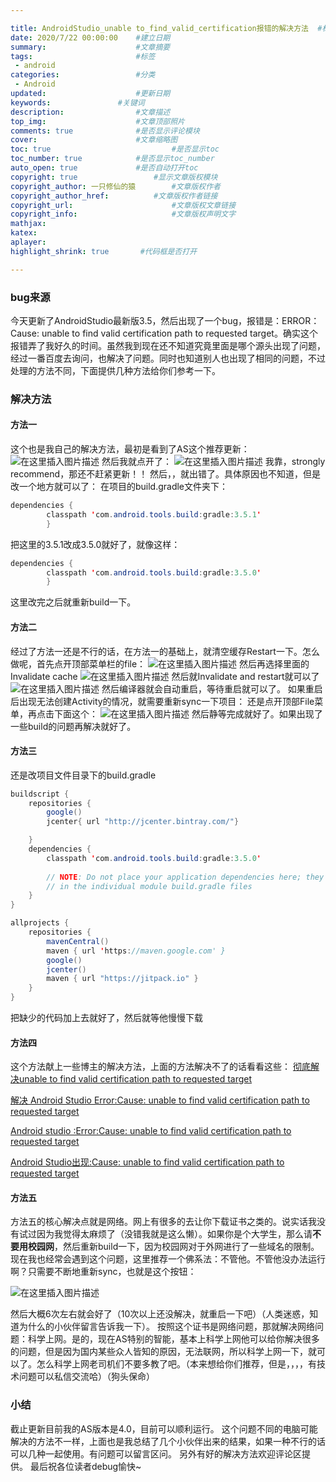 ```yaml
---

title: AndroidStudio_unable to_find_valid_certification报错的解决方法 	#标题
date: 2020/7/22 00:00:00 	#建立日期
summary: 					#文章摘要
tags: 						#标签
 - android 
categories:  				#分类
 - Android
updated: 					#更新日期
keywords:				#关键词
description:				#文章描述
top_img:					#文章顶部照片
comments: true				#是否显示评论模块
cover:						#文章缩略图
toc: true							#是否显示toc
toc_number: true			#是否显示toc_number
auto_open: true				#是否自动打开toc
copyright: true					#显示文章版权模块
copyright_author: 一只修仙的猿		#文章版权作者
copyright_author_href: 			#文章版权作者链接
copyright_url:						#文章版权文章链接
copyright_info:						#文章版权声明文字
mathjax:
katex:
aplayer:
highlight_shrink: true       #代码框是否打开

---
```




### bug来源

今天更新了AndroidStudio最新版3.5，然后出现了一个bug，报错是：ERROR：Cause: unable to find valid certification path to requested target。确实这个报错弄了我好久的时间。虽然我到现在还不知道究竟里面是哪个源头出现了问题，经过一番百度去询问，也解决了问题。同时也知道别人也出现了相同的问题，不过处理的方法不同，下面提供几种方法给你们参考一下。

### 解决方法

#### 方法一

这个也是我自己的解决方法，最初是看到了AS这个推荐更新：
![在这里插入图片描述](https://img-blog.csdnimg.cn/20191012211911236.png)
然后我就点开了：
![在这里插入图片描述](https://img-blog.csdnimg.cn/20191012212026934.png?x-oss-process=image/watermark,type_ZmFuZ3poZW5naGVpdGk,shadow_10,text_aHR0cHM6Ly9ibG9nLmNzZG4ubmV0L3dlaXhpbl80Mzc2Njc1Mw==,size_16,color_FFFFFF,t_70)
我靠，strongly recommend，那还不赶紧更新！！
然后，，就出错了。具体原因也不知道，但是改一个地方就可以了：
在项目的build.gradle文件夹下：
```java
dependencies {
        classpath 'com.android.tools.build:gradle:3.5.1'
        }
```
把这里的3.5.1改成3.5.0就好了，就像这样：
```java
dependencies {
        classpath 'com.android.tools.build:gradle:3.5.0'
        }
```

这里改完之后就重新build一下。

#### 方法二

经过了方法一还是不行的话，在方法一的基础上，就清空缓存Restart一下。怎么做呢，首先点开顶部菜单栏的file：
![在这里插入图片描述](https://img-blog.csdnimg.cn/20191026202345290.png)
然后再选择里面的Invalidate cache
![在这里插入图片描述](https://img-blog.csdnimg.cn/20191026202429863.png?x-oss-process=image/watermark,type_ZmFuZ3poZW5naGVpdGk,shadow_10,text_aHR0cHM6Ly9ibG9nLmNzZG4ubmV0L3dlaXhpbl80Mzc2Njc1Mw==,size_16,color_FFFFFF,t_70)
然后就Invalidate and restart就可以了
![在这里插入图片描述](https://img-blog.csdnimg.cn/20191026202453553.png)
然后编译器就会自动重启，等待重启就可以了。
如果重启后出现无法创建Activity的情况，就需要重新sync一下项目：
还是点开顶部File菜单，再点击下面这个：
![在这里插入图片描述](https://img-blog.csdnimg.cn/20191029155720778.png)
然后静等完成就好了。如果出现了一些build的问题再解决就好了。
#### 方法三

还是改项目文件目录下的build.gradle
```java
buildscript {
    repositories {
        google()
        jcenter{ url "http://jcenter.bintray.com/"}

    }
    dependencies {
        classpath 'com.android.tools.build:gradle:3.5.0'
        
        // NOTE: Do not place your application dependencies here; they belong
        // in the individual module build.gradle files
    }
}

allprojects {
    repositories {
        mavenCentral()
        maven { url 'https://maven.google.com' }
        google()
        jcenter()
        maven { url "https://jitpack.io" }
    }
}
```
把缺少的代码加上去就好了，然后就等他慢慢下载

#### 方法四

这个方法献上一些博主的解决方法，上面的方法解决不了的话看看这些：
[彻底解决unable to find valid certification path to requested target](https://blog.csdn.net/Gabriel576282253/article/details/81531746)

[解决 Android Studio Error:Cause: unable to find valid certification path to requested target](https://blog.csdn.net/twilightdream/article/details/82760296)

[Android studio :Error:Cause: unable to find valid certification path to requested target](https://www.jianshu.com/p/0fd7ed2ffe82)

[Android Studio出现:Cause: unable to find valid certification path to requested target](https://blog.csdn.net/qq_17827627/article/details/99404177)

#### 方法五

方法五的核心解决点就是网络。网上有很多的去让你下载证书之类的。说实话我没有试过因为我觉得太麻烦了（没错我就是这么懒）。如果你是个大学生，那么请**不要用校园网**，然后重新build一下，因为校园网对于外网进行了一些域名的限制。
现在我也经常会遇到这个问题，这里推荐一个佛系法：不管他。不管他没办法运行啊？只需要不断地重新sync，也就是这个按钮：

![在这里插入图片描述](https://img-blog.csdnimg.cn/20200722172135393.png)

然后大概6次左右就会好了（10次以上还没解决，就重启一下吧）（人类迷惑，知道为什么的小伙伴留言告诉我一下）。
按照这个证书是网络问题，那就解决网络问题：科学上网。是的，现在AS特别的智能，基本上科学上网他可以给你解决很多的问题，但是因为国内某些众人皆知的原因，无法联网，所以科学上网一下，就可以了。怎么科学上网老司机们不要多教了吧。（本来想给你们推荐，但是，，，，有技术问题可以私信交流哈）（狗头保命）



### 小结

截止更新目前我的AS版本是4.0，目前可以顺利运行。
这个问题不同的电脑可能解决的方法不一样，上面也是我总结了几个小伙伴出来的结果，如果一种不行的话可以几种一起使用。有问题可以留言区问。
另外有好的解决方法欢迎评论区提供。
最后祝各位读者debug愉快~